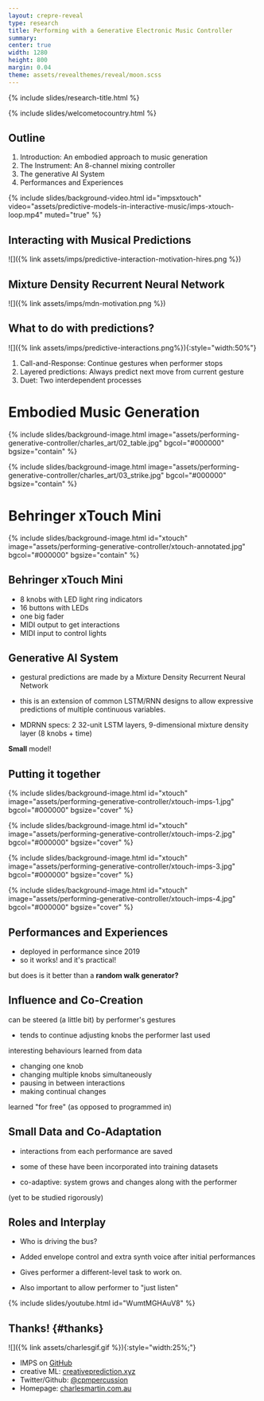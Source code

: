 ```yaml
---
layout: crepre-reveal
type: research
title: Performing with a Generative Electronic Music Controller
summary:
center: true
width: 1280
height: 800
margin: 0.04
theme: assets/revealthemes/reveal/moon.scss
---
```


{% include slides/research-title.html %}

{% include slides/welcometocountry.html %}

## Outline

1. Introduction: An embodied approach to music generation
2. The Instrument: An 8-channel mixing controller
3. The generative AI System
4. Performances and Experiences

{% include slides/background-video.html
id="impsxtouch"
video="assets/predictive-models-in-interactive-music/imps-xtouch-loop.mp4"
muted="true"
%}

## Interacting with Musical Predictions

![]({% link assets/imps/predictive-interaction-motivation-hires.png %})

## Mixture Density Recurrent Neural Network

![]({% link assets/imps/mdn-motivation.png %})

## What to do with predictions?

![]({% link assets/imps/predictive-interactions.png%}){:style="width:50%"}

1. Call-and-Response: Continue gestures when performer stops
2. Layered predictions: Always predict next move from current gesture
3. Duet: Two interdependent processes

# Embodied Music Generation

{% include slides/background-image.html
image="assets/performing-generative-controller/charles_art/02_table.jpg"
bgcol="#000000"
bgsize="contain"
%}

{% include slides/background-image.html
image="assets/performing-generative-controller/charles_art/03_strike.jpg"
bgcol="#000000"
bgsize="contain"
%}

# Behringer xTouch Mini

{% include slides/background-image.html
id="xtouch"
image="assets/performing-generative-controller/xtouch-annotated.jpg"
bgcol="#000000"
bgsize="contain"
%}

## Behringer xTouch Mini

- 8 knobs with LED light ring indicators
- 16 buttons with LEDs
- one big fader
- MIDI output to get interactions
- MIDI input to control lights

## Generative AI System

- gestural predictions are made by a Mixture Density Recurrent Neural Network

- this is an extension of common LSTM/RNN designs to allow expressive predictions of multiple continuous variables.

- MDRNN specs: 2 32-unit LSTM layers, 9-dimensional mixture density layer (8 knobs + time)

**Small** model!

## Putting it together


{% include slides/background-image.html
id="xtouch"
image="assets/performing-generative-controller/xtouch-imps-1.jpg"
bgcol="#000000"
bgsize="cover"
%}

{% include slides/background-image.html
id="xtouch"
image="assets/performing-generative-controller/xtouch-imps-2.jpg"
bgcol="#000000"
bgsize="cover"
%}

{% include slides/background-image.html
id="xtouch"
image="assets/performing-generative-controller/xtouch-imps-3.jpg"
bgcol="#000000"
bgsize="cover"
%}

{% include slides/background-image.html
id="xtouch"
image="assets/performing-generative-controller/xtouch-imps-4.jpg"
bgcol="#000000"
bgsize="cover"
%}



## Performances and Experiences

- deployed in performance since 2019
- so it works! and it's practical!

but does is it better than a **random walk generator?**

## Influence and Co-Creation

can be steered (a little bit) by performer's gestures

- tends to continue adjusting knobs the performer last used

interesting behaviours learned from data

- changing one knob
- changing multiple knobs simultaneously
- pausing in between interactions
- making continual changes

learned "for free" (as opposed to programmed in)

## Small Data and Co-Adaptation

- interactions from each performance are saved

- some of these have been incorporated into training datasets

- co-adaptive: system grows and changes along with the performer

(yet to be studied rigorously)

## Roles and Interplay

- Who is driving the bus?

- Added envelope control and extra synth voice after initial performances

- Gives performer a different-level task to work on.

- Also important to allow performer to "just listen"

<!-- Neurofeedback 2020 video  -->
{% include slides/youtube.html id="WumtMGHAuV8" %}
<!-- https://youtu.be/WumtMGHAuV8 -->

## Thanks! {#thanks}

![]({% link assets/charlesgif.gif %}){:style="width:25%;"} 

- IMPS on [GitHub](https://github.com/cpmpercussion/imps)
- creative ML: [creativeprediction.xyz](https://creativeprediction.xyz/)
- Twitter/Github: [@cpmpercussion](https://www.twitter.com/cpmpercussion)
- Homepage: [charlesmartin.com.au](https://charlesmartin.com.au)

